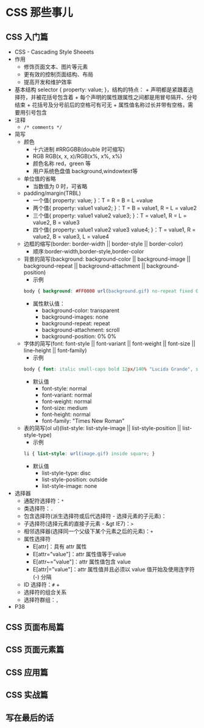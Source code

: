 
# CSS 那些事儿

## CSS 入门篇
* CSS - Cascading Style Sheeets
* 作用
    - 修饰页面文本、图片等元素
    - 更有效的控制页面结构、布局
    - 提高开发和维护效率
* 基本结构
    selector { property: value; }，结构的特点：
        + 声明都是紧跟着选择符，并被花括号包含着
        + 每个声明的属性跟属性之间都是用冒号隔开、分号结束
        + 花括号及分号前后的空格可有可无
        + 属性值名称过长并带有空格，需要用引号包含
* 注释
    - `/* comments */`
* 简写
    - 颜色
        + 十六进制 #RRGGBB(double 时可缩写)
        + RGB RGB(x, x, x)/RGB(x%, x%, x%)
        + 颜色名称 red，green 等
        + 用户系统色盘值 background,windowtext等
    - 单位值的省略
        + 当数值为 0 时，可省略
    - padding/margin(TRBL)
        + 一个值{ property: value; }：T = R = B = L =value
        + 两个值{ property: value1 value2; }：T = B = value1, R = L = value2
        + 三个值{ property: value1 value2 value3; }：T = value1, R = L = value2, B = value3
        + 四个值{ property: value1 value2 value3 value4; }：T = value1, R = value2, B = value3, L = value4
    - 边框的缩写(border: border-width || border-style || border-color)
        + 顺序:border-width,border-style,border-color
    - 背景的简写(background: background-color || background-image || background-repeat || background-attachment || background-position)
        + 示例
        ```CSS
        body { background: #FF0000 url(background.gif) no-repeat fixed 0 0; }
        ```
        + 属性默认值：
            * background-color: transparent
            * background-images: none
            * background-repeat: repeat
            * background-attachment: scroll
            * background-position: 0% 0%
    - 字体的简写(font: font-style || font-variant || font-weight || font-size || line-height || font-family)
        + 示例
        ```CSS
        body { font: italic small-caps bold 12px/140% "Lucida Grande", sans-serif; }
        ```
        + 默认值
            * font-style: normal
            * font-variant: normal
            * font-weight: normal
            * font-size: medium
            * font-height: normal
            * font-family: "Times New Roman"
    - 表的简写(ol ul)(list-style: list-style-image || list-style-position || list-style-type)
        + 示例
        ``` CSS
        li { list-style: url(image.gif) inside square; }
        ```
        + 默认值
            * list-style-type: disc
            * list-style-position: outside
            * list-style-image: none
* 选择器
    - 通配符选择符：`*`
    - 类选择符：`.`
    - 包含选择符(派生选择符或后代选择符 - 选择元素的子元素)：` `
    - 子选择符(选择元素的直接子元素 - &gt IE7)：`>`
    - 相邻选择器(选择同一个父级下某个元素之后的元素)：`+`
    - 属性选择符
        + E[attr]：具有 attr 属性
        + E[attr="value"]：attr 属性值等于value
        + E[attr~="value"]：attr 属性值包含 value
        + E[attr|="value"]：attr 属性值并且必须以 value 值开始及使用连字符(-) 分隔
    - ID 选择符：`#`
        + 
    - 选择符的组合关系
    - 选择符群组：`,`
* P38
## CSS 页面布局篇
## CSS 页面元素篇
## CSS 应用篇
## CSS 实战篇
## 写在最后的话